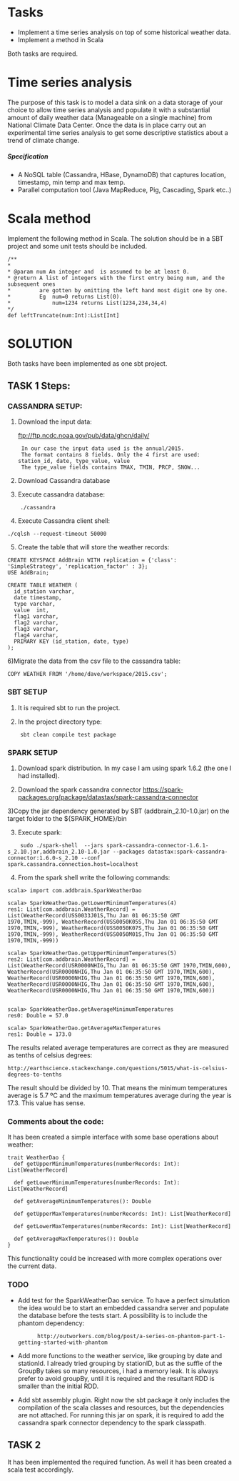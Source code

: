 # Tasks
* Implement a time series analysis on top of some historical weather data. 
* Implement a method in Scala 

Both tasks are required.

# Time series analysis
The purpose of this task is to model a data sink on a data storage of your choice to allow time series analysis and populate it with a substantial amount of daily weather data (Manageable on a single machine) from National Climate Data Center. Once the data is in place carry out an experimental time series analysis to get some descriptive statistics about a trend of climate change. 

##### Specification
+ A NoSQL table (Cassandra, HBase, DynamoDB) that captures location, timestamp, min temp and max temp.
+ Parallel computation tool (Java MapReduce, Pig, Cascading, Spark etc..) 

# Scala method
Implement the following method in Scala. The solution should be in a SBT project and some unit tests should be included.
``` 
/**
*
* @param num An integer and  is assumed to be at least 0.
* @return A list of integers with the first entry being num, and the subsequent ones
*         are gotten by omitting the left hand most digit one by one.
*         Eg  num=0 returns List(0).
*             num=1234 returns List(1234,234,34,4)
*/
def leftTruncate(num:Int):List[Int]
```


# SOLUTION

Both tasks have been implemented as one sbt project.

## TASK 1 Steps:
  
### CASSANDRA SETUP:

1. Download the input data:

	ftp://ftp.ncdc.noaa.gov/pub/data/ghcn/daily/
     
        In our case the input data used is the annual/2015.
        The format contains 8 fields. Only the 4 first are used: station_id, date, type_value, value
        The type_value fields contains TMAX, TMIN, PRCP, SNOW...

2) Download Cassandra database

3) Execute cassandra database:
```
    ./cassandra
```
4) Execute Cassandra client shell: 
```
./cqlsh --request-timeout 50000
```
5) Create the table that will store the weather records:
```
CREATE KEYSPACE AddBrain WITH replication = {'class': 'SimpleStrategy', 'replication_factor' : 3};
USE AddBrain;

CREATE TABLE WEATHER (
  id_station varchar,
  date timestamp,
  type varchar,
  value  int,
  flag1 varchar,
  flag2 varchar,
  flag3 varchar,
  flag4 varchar,
  PRIMARY KEY (id_station, date, type)
);
```
6)Migrate the data from the csv file to the cassandra table:
```
COPY WEATHER FROM '/home/dave/workspace/2015.csv';
```

### SBT SETUP
1) It is required sbt to run the project. 

2) In the project directory type:
```
	sbt clean compile test package
```

### SPARK SETUP
1) Download spark distribution. In my case I am using spark 1.6.2 (the one I had installed).

2) Download the spark cassandra connector
	        https://spark-packages.org/package/datastax/spark-cassandra-connector
	
3)Copy the jar dependency generated by SBT (addbrain_2.10-1.0.jar) on the target folder to the ${SPARK_HOME}/bin


3) Execute spark:
```
	sudo ./spark-shell  --jars spark-cassandra-connector-1.6.1-s_2.10.jar,addbrain_2.10-1.0.jar --packages datastax:spark-cassandra-connector:1.6.0-s_2.10 --conf spark.cassandra.connection.host=localhost
```
4) From the spark shell write the following commands:
```
scala> import com.addbrain.SparkWeatherDao

scala> SparkWeatherDao.getLowerMinimumTemperatures(4)
res1: List[com.addbrain.WeatherRecord] = List(WeatherRecord(USS0033J01S,Thu Jan 01 06:35:50 GMT 1970,TMIN,-999), WeatherRecord(USS0050K05S,Thu Jan 01 06:35:50 GMT 1970,TMIN,-999), WeatherRecord(USS0050K07S,Thu Jan 01 06:35:50 GMT 1970,TMIN,-999), WeatherRecord(USS0050M01S,Thu Jan 01 06:35:50 GMT 1970,TMIN,-999))

scala> SparkWeatherDao.getUpperMinimumTemperatures(5)
res2: List[com.addbrain.WeatherRecord] = List(WeatherRecord(USR0000NHIG,Thu Jan 01 06:35:50 GMT 1970,TMIN,600), WeatherRecord(USR0000NHIG,Thu Jan 01 06:35:50 GMT 1970,TMIN,600), WeatherRecord(USR0000NHIG,Thu Jan 01 06:35:50 GMT 1970,TMIN,600), WeatherRecord(USR0000NHIG,Thu Jan 01 06:35:50 GMT 1970,TMIN,600), WeatherRecord(USR0000NHIG,Thu Jan 01 06:35:50 GMT 1970,TMIN,600))


scala> SparkWeatherDao.getAverageMinimumTemperatures
res0: Double = 57.0 

scala> SparkWeatherDao.getAverageMaxTemperatures
res1: Double = 173.0  
```


The results related average temperatures are correct as they are measured as tenths of celsius degrees:

    http://earthscience.stackexchange.com/questions/5015/what-is-celsius-degrees-to-tenths
The result should be divided by 10. That means the minimum temperatures average is 5.7 ºC and the maximum temperatures average during the year is 17.3. This value has sense.

### Comments about the code: 

It has been created a simple interface with some base operations about weather:
```
trait WeatherDao {
  def getUpperMinimumTemperatures(numberRecords: Int): List[WeatherRecord]

  def getLowerMinimumTemperatures(numberRecords: Int): List[WeatherRecord]

  def getAverageMinimumTemperatures(): Double

  def getUpperMaxTemperatures(numberRecords: Int): List[WeatherRecord]

  def getLowerMaxTemperatures(numberRecords: Int): List[WeatherRecord]

  def getAverageMaxTemperatures(): Double
}
```
This functionality could be increased with more complex operations over the current data.

### TODO
* Add test for the SparkWeatherDao service. To have a perfect simulation the idea would be to start an embedded cassandra server and populate the database before the tests start.
  A possibility is to include the phantom dependency:
  
            http://outworkers.com/blog/post/a-series-on-phantom-part-1-getting-started-with-phantom
  
* Add more functions to the weather service, like grouping by date and stationId. I already tried grouping by stationID, but as the suffle of the GroupBy takes so many resources, i had a memory leak. 
  It is always prefer to avoid groupBy, until it is required and the resultant RDD is smaller than the initial RDD.
* Add sbt assembly plugin. Right now the sbt package it only includes the compilation of the scala classes and resources, but the dependencies are not attached. For running this jar on spark, it is required to
  add the cassandra spark connector dependency to the spark classpath.

## TASK 2

It has been implemented the required function. As well it has been created a scala test accordingly.

